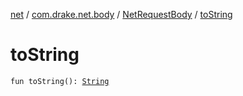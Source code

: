 [net](../../index.md) / [com.drake.net.body](../index.md) / [NetRequestBody](index.md) / [toString](./to-string.md)

# toString

`fun toString(): `[`String`](https://kotlinlang.org/api/latest/jvm/stdlib/kotlin/-string/index.html)